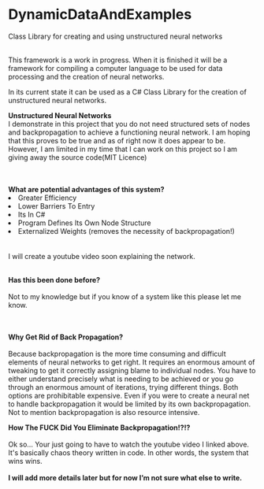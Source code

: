 # DynamicDataAndExamples
Class Library for creating and using unstructured neural networks

<br/>
This framework is a work in progress. When it is finished it will be a framework for compiling a computer language to be used for
data processing and the creation of neural networks.

In its current state it can be used as a C# Class Library for the creation of unstructured neural networks.

<b>Unstructured Neural Networks</b><br/>
I demonstrate in this project that you do not need structured sets of nodes and backpropagation to achieve a functioning neural network. I am hoping that this proves to be true and as of right now it does appear to be. However, I am limited in my time that I can work on this project so I am giving away the source code(MIT Licence) 

<br/>
<br/>
<b>What are potential advantages of this system?</b>

<li>Greater Efficiency</li>
<li>Lower Barriers To Entry</li>
<li>Its In C#</li>
<li>Program Defines Its Own Node Structure</li>
<li>Externalized Weights (removes the necessity of backpropagation!)</li>

<br/>
<br/>
I will create a youtube video soon explaining the network.<br/><br/>

<b>Has this been done before?</b><br/>
<br/>
Not to my knowledge but if you know of a system like this please let me know.
<br/>
<br/>
<br/>

<b>Why Get Rid of Back Propagation?</b><br/>
<br/>
Because backpropagation is the more time consuming and difficult elements of neural networks to get right. It requires an enormous amount of tweaking to get it correctly assigning blame to individual nodes. You have to either understand precisely what is needing to be achieved or you go through an enormous amount of iterations, trying different things. Both options are prohibitable expensive. Even if you were to create a neural net to handle backpropagation it would be limited by its own backpropagation. Not to mention backpropagation is also resource intensive. 


<b>How The FUCK Did You Eliminate Backpropagation!?!?</b><br/><br/>
Ok so… Your just going to have to watch the youtube video I linked above. It's basically chaos theory written in code. In other words, the system that wins wins.
<br/>
<br/>
<b>I will add more details later but for now I’m not sure what else to write.</b>

